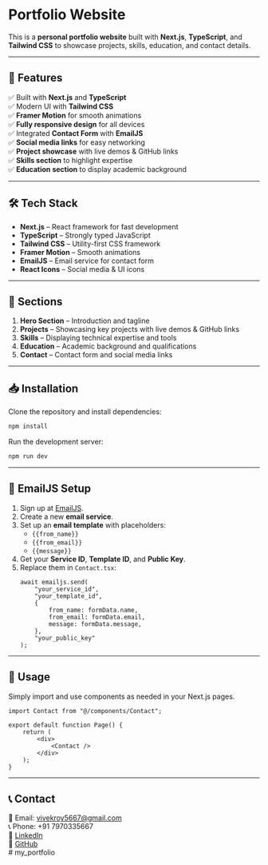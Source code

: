 # Portfolio Website

This is a **personal portfolio website** built with **Next.js**, **TypeScript**, and **Tailwind CSS** to showcase projects, skills, education, and contact details.

---

## 🚀 Features

✅ Built with **Next.js** and **TypeScript**  
✅ Modern UI with **Tailwind CSS**  
✅ **Framer Motion** for smooth animations  
✅ **Fully responsive design** for all devices  
✅ Integrated **Contact Form** with **EmailJS**  
✅ **Social media links** for easy networking  
✅ **Project showcase** with live demos & GitHub links  
✅ **Skills section** to highlight expertise  
✅ **Education section** to display academic background  

---

## 🛠 Tech Stack

- **Next.js** – React framework for fast development
- **TypeScript** – Strongly typed JavaScript
- **Tailwind CSS** – Utility-first CSS framework
- **Framer Motion** – Smooth animations
- **EmailJS** – Email service for contact form
- **React Icons** – Social media & UI icons

---

## 📌 Sections

1. **Hero Section** – Introduction and tagline  
2. **Projects** – Showcasing key projects with live demos & GitHub links  
3. **Skills** – Displaying technical expertise and tools  
4. **Education** – Academic background and qualifications  
5. **Contact** – Contact form and social media links  

---

## 📥 Installation

Clone the repository and install dependencies:

```sh
npm install
```

Run the development server:

```sh
npm run dev
```

---

## 📧 EmailJS Setup

1. Sign up at [EmailJS](https://www.emailjs.com/).
2. Create a new **email service**.
3. Set up an **email template** with placeholders:
   - `{{from_name}}`
   - `{{from_email}}`
   - `{{message}}`
4. Get your **Service ID**, **Template ID**, and **Public Key**.
5. Replace them in `Contact.tsx`:
   ```tsx
   await emailjs.send(
       "your_service_id",
       "your_template_id",
       {
           from_name: formData.name,
           from_email: formData.email,
           message: formData.message,
       },
       "your_public_key"
   );
   ```

---

## 📌 Usage

Simply import and use components as needed in your Next.js pages.

```tsx
import Contact from "@/components/Contact";

export default function Page() {
    return (
        <div>
            <Contact />
        </div>
    );
}
```

---

## 📞 Contact

📧 Email: [vivekroy5667@gmail.com](mailto:vivekroy5667@gmail.com)  
📞 Phone: +91 7970335667  
🔗 [LinkedIn](https://www.linkedin.com/in/vivek-kumar-469384281/)  
🐙 [GitHub](https://github.com/vivek-79)  
#   m y _ p o r t f o l i o  
 